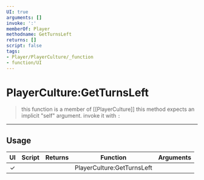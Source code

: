 ```yaml
---
UI: true
arguments: []
invoke: ':'
memberOf: Player
methodname: GetTurnsLeft
returns: []
script: false
tags:
- Player/PlayerCulture/_function
- function/UI
---
```

# PlayerCulture:GetTurnsLeft
> this function is a member of [[PlayerCulture]]
> this method expects an implicit "self" argument. invoke it with `:`
-----
## Usage
|  UI | Script | Returns | Function | Arguments |
|:---:|:------:|-------:|:--------:|:---------|
|✓| ||PlayerCulture:GetTurnsLeft||

